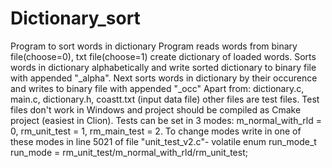# Dictionary_sort
Program to sort words in dictionary
Program reads words from binary file(choose=0), txt file(choose=1) create dictionary of loaded words. Sorts words in dictionary alphabetically and write sorted dictionary to binary file with appended "_alpha". Next sorts words in dictionary by their occurence and writes to binary file with appended "_occ"
Apart from: dictionary.c, main.c, dictionary.h, coastt.txt (input data file) other files are test files. 
Test files don't work in Windows and project should be compiled as Cmake project (easiest in Clion). 
Tests can be set in 3 modes: m_normal_with_rld = 0, rm_unit_test = 1, rm_main_test = 2. 
To change modes write in one of these modes in line 5021 of file "unit_test_v2.c"- 
volatile enum run_mode_t run_mode = rm_unit_test/m_normal_with_rld/rm_unit_test;
